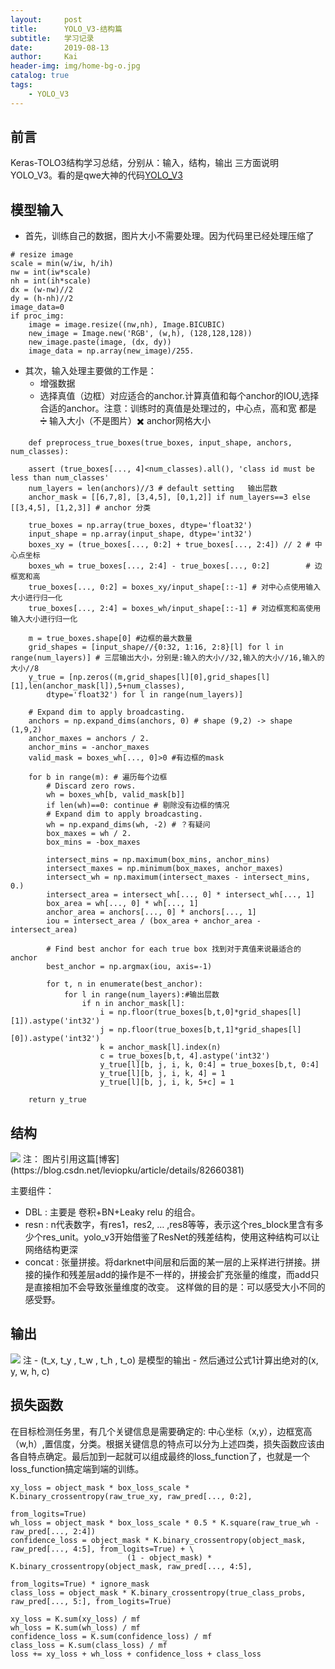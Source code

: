 ```yaml
---
layout:     post
title:      YOLO_V3-结构篇
subtitle:   学习记录
date:       2019-08-13
author:     Kai
header-img: img/home-bg-o.jpg
catalog: true
tags:
    - YOLO_V3
---
```


## 前言
Keras-TOLO3结构学习总结，分别从：输入，结构，输出 三方面说明YOLO_V3。看的是qwe大神的代码[YOLO_V3](https://github.com/qqwweee/keras-yolo3)

## 模型输入
- 首先，训练自己的数据，图片大小不需要处理。因为代码里已经处理压缩了

```shell
# resize image
scale = min(w/iw, h/ih)
nw = int(iw*scale)
nh = int(ih*scale)
dx = (w-nw)//2
dy = (h-nh)//2
image_data=0
if proc_img:
    image = image.resize((nw,nh), Image.BICUBIC)
    new_image = Image.new('RGB', (w,h), (128,128,128))
    new_image.paste(image, (dx, dy))
    image_data = np.array(new_image)/255.
```

- 其次，输入处理主要做的工作是：
    - 增强数据
    - 选择真值（边框）对应适合的anchor.计算真值和每个anchor的IOU,选择合适的anchor。注意：训练时的真值是处理过的，中心点，高和宽  都是 ➗ 输入大小（不是图片）✖️ anchor网格大小

```shell
    def preprocess_true_boxes(true_boxes, input_shape, anchors, num_classes):
 
    assert (true_boxes[..., 4]<num_classes).all(), 'class id must be less than num_classes'
    num_layers = len(anchors)//3 # default setting   输出层数
    anchor_mask = [[6,7,8], [3,4,5], [0,1,2]] if num_layers==3 else [[3,4,5], [1,2,3]] # anchor 分类

    true_boxes = np.array(true_boxes, dtype='float32')
    input_shape = np.array(input_shape, dtype='int32')
    boxes_xy = (true_boxes[..., 0:2] + true_boxes[..., 2:4]) // 2 # 中心点坐标
    boxes_wh = true_boxes[..., 2:4] - true_boxes[..., 0:2]        # 边框宽和高
    true_boxes[..., 0:2] = boxes_xy/input_shape[::-1] # 对中心点使用输入大小进行归一化
    true_boxes[..., 2:4] = boxes_wh/input_shape[::-1] # 对边框宽和高使用输入大小进行归一化

    m = true_boxes.shape[0] #边框的最大数量 
    grid_shapes = [input_shape//{0:32, 1:16, 2:8}[l] for l in range(num_layers)] # 三层输出大小，分别是:输入的大小//32,输入的大小//16,输入的大小//8
    y_true = [np.zeros((m,grid_shapes[l][0],grid_shapes[l][1],len(anchor_mask[l]),5+num_classes),
        dtype='float32') for l in range(num_layers)]

    # Expand dim to apply broadcasting.
    anchors = np.expand_dims(anchors, 0) # shape (9,2) -> shape (1,9,2)
    anchor_maxes = anchors / 2.
    anchor_mins = -anchor_maxes
    valid_mask = boxes_wh[..., 0]>0 #有边框的mask

    for b in range(m): # 遍历每个边框
        # Discard zero rows.
        wh = boxes_wh[b, valid_mask[b]]
        if len(wh)==0: continue # 剔除没有边框的情况
        # Expand dim to apply broadcasting.
        wh = np.expand_dims(wh, -2) # ？有疑问
        box_maxes = wh / 2.
        box_mins = -box_maxes

        intersect_mins = np.maximum(box_mins, anchor_mins)
        intersect_maxes = np.minimum(box_maxes, anchor_maxes)
        intersect_wh = np.maximum(intersect_maxes - intersect_mins, 0.)
        intersect_area = intersect_wh[..., 0] * intersect_wh[..., 1]
        box_area = wh[..., 0] * wh[..., 1]
        anchor_area = anchors[..., 0] * anchors[..., 1]
        iou = intersect_area / (box_area + anchor_area - intersect_area)

        # Find best anchor for each true box 找到对于真值来说最适合的anchor
        best_anchor = np.argmax(iou, axis=-1)

        for t, n in enumerate(best_anchor):
            for l in range(num_layers):#输出层数
                if n in anchor_mask[l]:
                    i = np.floor(true_boxes[b,t,0]*grid_shapes[l][1]).astype('int32')
                    j = np.floor(true_boxes[b,t,1]*grid_shapes[l][0]).astype('int32')
                    k = anchor_mask[l].index(n)
                    c = true_boxes[b,t, 4].astype('int32')
                    y_true[l][b, j, i, k, 0:4] = true_boxes[b,t, 0:4]
                    y_true[l][b, j, i, k, 4] = 1
                    y_true[l][b, j, i, k, 5+c] = 1

    return y_true
```

## 结构
<img src="{{ site.baseurl }}/img/2019-8-13-YOLOV3-STRUCTURE/yolo_v3.png" /> 
注： 图片引用这篇[博客](https://blog.csdn.net/leviopku/article/details/82660381)

主要组件：
- DBL : 主要是 卷积+BN+Leaky relu 的组合。 
- resn : n代表数字，有res1，res2, … ,res8等等，表示这个res_block里含有多少个res_unit。yolo_v3开始借鉴了ResNet的残差结构，使用这种结构可以让网络结构更深
- concat :  张量拼接。将darknet中间层和后面的某一层的上采样进行拼接。拼接的操作和残差层add的操作是不一样的，拼接会扩充张量的维度，而add只是直接相加不会导致张量维度的改变。 这样做的目的是：可以感受大小不同的感受野。

## 输出
<img src="{{ site.baseurl }}/img/2019-8-13-YOLOV3-STRUCTURE/yolo_v3_out.png" /> 
注 
- (t_x, t_y , t_w , t_h , t_o) 是模型的输出
- 然后通过公式1计算出绝对的(x, y, w, h, c)

## 损失函数

在目标检测任务里，有几个关键信息是需要确定的: 中心坐标（x,y），边框宽高（w,h）,置信度，分类。根据关键信息的特点可以分为上述四类，损失函数应该由各自特点确定。最后加到一起就可以组成最终的loss_function了，也就是一个loss_function搞定端到端的训练。

```shell
xy_loss = object_mask * box_loss_scale * K.binary_crossentropy(raw_true_xy, raw_pred[..., 0:2],
                                                                       from_logits=True)
wh_loss = object_mask * box_loss_scale * 0.5 * K.square(raw_true_wh - raw_pred[..., 2:4])
confidence_loss = object_mask * K.binary_crossentropy(object_mask, raw_pred[..., 4:5], from_logits=True) + \
                          (1 - object_mask) * K.binary_crossentropy(object_mask, raw_pred[..., 4:5],
                                                                    from_logits=True) * ignore_mask
class_loss = object_mask * K.binary_crossentropy(true_class_probs, raw_pred[..., 5:], from_logits=True)

xy_loss = K.sum(xy_loss) / mf
wh_loss = K.sum(wh_loss) / mf
confidence_loss = K.sum(confidence_loss) / mf
class_loss = K.sum(class_loss) / mf
loss += xy_loss + wh_loss + confidence_loss + class_loss
```
